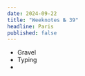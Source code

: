 ```yaml
---
date: 2024-09-22
title: "Weeknotes № 39"
headline: Paris
published: false
---
```


- Gravel
- Typing
- 
